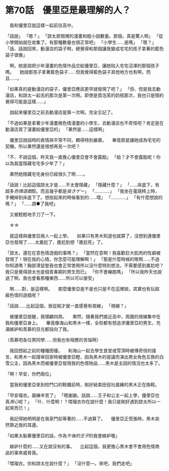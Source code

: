 # 第70話　優里亞是最理解的人？

　我和優里亞就這樣一起前往高中。

「話說」
「嗯？」
「諒太房間裡的漫畫和輕小說數量。那個，真是驚人啊」
「從小學開始就在收集了。有那種數量也很正常吧」
「小學生……是嗎」
「嗯？」
「話、話說回來，動漫店的袋子啊，總覺得和那個讓我變成宅宅的孩子拿著的藍色袋子很像」

　啊，她是說把少年漫畫的色情作品交給優里亞，讓她陷入宅宅沼澤的那個孩子嗎。
　她說那孩子拿著藍色袋子……但我覺得藍色袋子其他地方也有啊，而且……。

「如果真的是動漫店的袋子，優里亞應該更早就發現了吧？」
「但、但是我去動漫店，和諒太一起去的那次是第一次啊。即使是買泡芙的奶瓶那次，我也只是隱約覺得可能是這樣……」

　說起來優里亞之前去動漫店是第一次啊。完全忘記了。

「不過如果是拿著少年漫畫微色情漫畫的小學生，去動漫店也不奇怪吧？肯定是在動漫店買了漫畫給優里亞的」
「果然是……這樣啊」

　優里亞說話時的表情與平常不同，顯得特別嚴肅。
　畢竟那是讓她成為宅宅的契機，所以果然還是很想再見一次吧？

「不、不說這個，昨天我一直擔心優里亞會不會露餡」
「蛤？才不會露餡呢！你以為我當隱藏宅宅多少年了？」

　果然她隱藏宅宅身份已經很久了啊……。

「話說！比起這個諒太才是……不太會隱藏」
「隱藏什麼？」
「……床底下，有超多*色情遊戲*耶。而且幾乎都是*抜きゲー*」
「…………」
「我坐在電競椅上時，手機掉到床底下了。想撿起來的時候看到的……喂」
「…………」
「有什麼想說的嗎？」
「……請●了我吧」

　又被輕輕地手刀了一下。

　☆☆

　就這樣與優里亞兩人一起上學。
　如果只有黑木知道也就算了，沒想到連優里亞也發現了……太尷尬了，尷尬到想「尷尬死」了。

「諒太，還在在意色情遊戲的事嗎？」
「當然在意啊！我喜歡巨大肌肉的性癖被發現了！現在我的心情，你怎麼可能理解啊！」
「那是什麼時候的哏啊……不過你知道嗎？胸部滑鼠墊我也會正常使用所以沒什麼特別想法，不需要感到尷尬吧？我只是覺得諒太也是個青春期的男生而已」
「你不會嚇跑嗎」
「所以我昨天也說過了啊。我也會看那種東西……所以可以接受」

　啊……對，是這樣啊。
　那麼優里亞是不是也只是不在這裡說，其實也有玩超級色情的遊戲呢？

「話說……比起這個，我從剛才就一直感覺有視線」
「視線？」

　被優里亞提醒，我環顧四周。
　果然，隨著我們接近高中，周圍的視線集中在我和優里亞身上。
　畢竟像海山和黑木一樣，全校都有想追求優里亞的男生，充滿嫉妒和羨慕的目光都投向了我。

（羨慕吧各位男同學……但我也有相應的苦惱啊）

　我回想起之前的種種困擾。
　和海山一起去學生食堂或雪頂時被傳奇怪的謠言，和黑木一起撐傘回家時被優里亞瞪，因為黑木的提議而演出男女角色互換的白雪公主，因為黑木而被優里亞發現我的色情物品……黑木是主因的情況也太多了。

「啊！早安，你們兩位」

　當我和優里亞來到校門口的鞋櫃前時，剛好結束田徑社晨練的黑木正在換鞋。

「早安瑠衣。晨練辛苦了」
「嗯謝謝。話說……王子和公主一起上學，優里亞也真*用心*呢？」
「什、什麼啊！？喂瑠衣你在說什麼！我只是剛好遇到諒太所以一起來而已！」

　我記得她明明是在我家門前等著的……不過算了。
　優里亞正慌張時，黑木突然靠近我的耳邊。

「如果太黏著優里亞的話，作為*午後的王子*的我會嫉妒喔」

　嫉妒什麼的……又在說沒有的事。
　比起這個，我更擔心黑木會不會用色情商品的事來威脅我。

「喂瑠衣。你和諒太在說什麼？」
「沒什麼—。來吧，我們走吧」